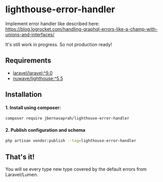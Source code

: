 # lighthouse-error-handler
Implement error handler like described here: https://blog.logrocket.com/handling-graphql-errors-like-a-champ-with-unions-and-interfaces/

It's still work in progress. So not production ready!


## Requirements

- [laravel/laravel:^9.0](https://github.com/laravel/laravel)
- [nuwave/lighthouse:^5.5](https://github.com/nuwave/lighthouse)

## Installation

#### 1. Install using composer:

```bash
composer require jbernavaprah/lighthouse-error-handler
```

#### 2. Publish configuration and schema

```bash
php artisan vendor:publish --tag=lighthouse-error-handler
```

## That's it!
You will se every type new type covered by the default errors from Laravel/Lumen.


